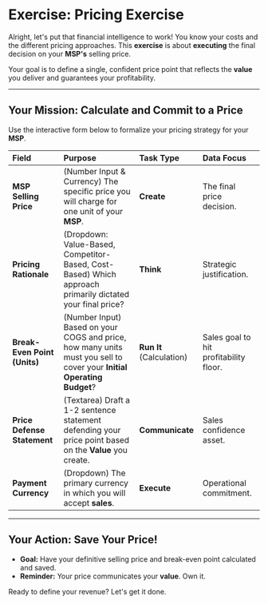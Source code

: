 # Exercise: Pricing Exercise

Alright, let's put that financial intelligence to work! You know your costs and the different pricing approaches. This **exercise** is about **executing** the final decision on your **MSP's** selling price.

Your goal is to define a single, confident price point that reflects the **value** you deliver and guarantees your profitability.

---

## Your Mission: Calculate and Commit to a Price

Use the interactive form below to formalize your pricing strategy for your **MSP**.

| Field | Purpose | Task Type | Data Focus |
| :--- | :--- | :--- | :--- |
| **MSP Selling Price** | (Number Input & Currency) The specific price you will charge for one unit of your **MSP**. | **Create** | The final price decision. |
| **Pricing Rationale** | (Dropdown: Value-Based, Competitor-Based, Cost-Based) Which approach primarily dictated your final price? | **Think** | Strategic justification. |
| **Break-Even Point (Units)** | (Number Input) Based on your COGS and price, how many units must you sell to cover your **Initial Operating Budget**? | **Run It** (Calculation) | Sales goal to hit profitability floor. |
| **Price Defense Statement** | (Textarea) Draft a 1-2 sentence statement defending your price point based on the **Value** you create. | **Communicate** | Sales confidence asset. |
| **Payment Currency** | (Dropdown) The primary currency in which you will accept **sales**. | **Execute** | Operational commitment. |

---

## Your Action: Save Your Price!

* **Goal:** Have your definitive selling price and break-even point calculated and saved.
* **Reminder:** Your price communicates your **value**. Own it.

Ready to define your revenue? Let's get it done.